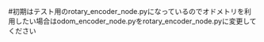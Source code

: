 #初期はテスト用のrotary_encoder_node.pyになっているのでオドメトリを利用したい場合はodom_encoder_node.pyをrotary_encoder_node.pyに変更してください
